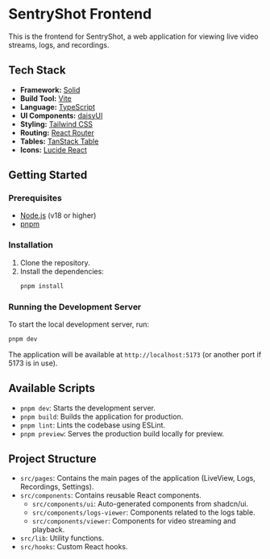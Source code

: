# SentryShot Frontend

This is the frontend for SentryShot, a web application for viewing live video streams, logs, and recordings.

## Tech Stack

- **Framework:** [Solid](https://solidjs.com/)
- **Build Tool:** [Vite](https://vitejs.dev/)
- **Language:** [TypeScript](https://www.typescriptlang.org/)
- **UI Components:** [daisyUI](https://daisyui.com/)
- **Styling:** [Tailwind CSS](https://tailwindcss.com/)
- **Routing:** [React Router](https://reactrouter.com/)
- **Tables:** [TanStack Table](https://tanstack.com/table)
- **Icons:** [Lucide React](https://lucide.dev/)

## Getting Started

### Prerequisites

- [Node.js](https://nodejs.org/) (v18 or higher)
- [pnpm](https://pnpm.io/)

### Installation

1.  Clone the repository.
2.  Install the dependencies:
    ```bash
    pnpm install
    ```

### Running the Development Server

To start the local development server, run:

```bash
pnpm dev
```

The application will be available at `http://localhost:5173` (or another port if 5173 is in use).

## Available Scripts

-   `pnpm dev`: Starts the development server.
-   `pnpm build`: Builds the application for production.
-   `pnpm lint`: Lints the codebase using ESLint.
-   `pnpm preview`: Serves the production build locally for preview.

## Project Structure

-   `src/pages`: Contains the main pages of the application (LiveView, Logs, Recordings, Settings).
-   `src/components`: Contains reusable React components.
    -   `src/components/ui`: Auto-generated components from shadcn/ui.
    -   `src/components/logs-viewer`: Components related to the logs table.
    -   `src/components/viewer`: Components for video streaming and playback.
-   `src/lib`: Utility functions.
-   `src/hooks`: Custom React hooks.
